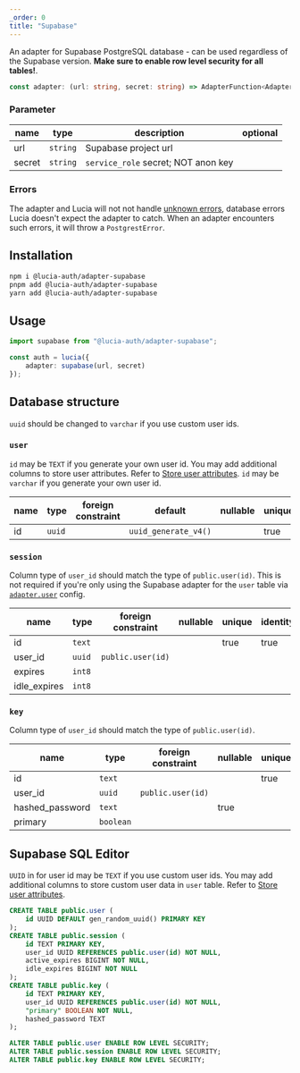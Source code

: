 ```yaml
---
_order: 0
title: "Supabase"
---
```


An adapter for Supabase PostgreSQL database - can be used regardless of the Supabase version. **Make sure to enable row level security for all tables!**.

```ts
const adapter: (url: string, secret: string) => AdapterFunction<Adapter>;
```

### Parameter

| name   | type     | description                         | optional |
| ------ | -------- | ----------------------------------- | -------- |
| url    | `string` | Supabase project url                |          |
| secret | `string` | `service_role` secret; NOT anon key |          |

### Errors

The adapter and Lucia will not not handle [unknown errors](/learn/basics/error-handling#known-errors), database errors Lucia doesn't expect the adapter to catch. When an adapter encounters such errors, it will throw a `PostgrestError`.

## Installation

```bash
npm i @lucia-auth/adapter-supabase
pnpm add @lucia-auth/adapter-supabase
yarn add @lucia-auth/adapter-supabase
```

## Usage

```ts
import supabase from "@lucia-auth/adapter-supabase";

const auth = lucia({
	adapter: supabase(url, secret)
});
```

## Database structure

`uuid` should be changed to `varchar` if you use custom user ids.

### `user`

`id` may be `TEXT` if you generate your own user id. You may add additional columns to store user attributes. Refer to [Store user attributes](/learn/basics/store-user-attributes). `id` may be `varchar` if you generate your own user id.

| name | type   | foreign constraint | default              | nullable | unique | identity |
| ---- | ------ | ------------------ | -------------------- | -------- | ------ | -------- |
| id   | `uuid` |                    | `uuid_generate_v4()` |          | true   | true     |

### `session`

Column type of `user_id` should match the type of `public.user(id)`. This is not required if you're only using the Supabase adapter for the `user` table via [`adapter.user`](/reference/configure/lucia-configurations#adapter) config.

| name         | type   | foreign constraint | nullable | unique | identity |
| ------------ | ------ | ------------------ | -------- | ------ | -------- |
| id           | `text` |                    |          | true   | true     |
| user_id      | `uuid` | `public.user(id)`  |          |        |          |
| expires      | `int8` |                    |          |        |          |
| idle_expires | `int8` |                    |          |        |          |

### `key`

Column type of `user_id` should match the type of `public.user(id)`.

| name            | type      | foreign constraint | nullable | unique | identity |
| --------------- | --------- | ------------------ | -------- | ------ | -------- |
| id              | `text`    |                    |          | true   | true     |
| user_id         | `uuid`    | `public.user(id)`  |          |        |          |
| hashed_password | `text`    |                    | true     |        |          |
| primary         | `boolean` |                    |          |        |          |

## Supabase SQL Editor

`UUID` in for user id may be `TEXT` if you use custom user ids.
You may add additional columns to store custom user data in `user` table. Refer to [Store user attributes](/learn/basics/store-user-attributes).

```sql
CREATE TABLE public.user (
    id UUID DEFAULT gen_random_uuid() PRIMARY KEY
);
CREATE TABLE public.session (
    id TEXT PRIMARY KEY,
    user_id UUID REFERENCES public.user(id) NOT NULL,
    active_expires BIGINT NOT NULL,
    idle_expires BIGINT NOT NULL
);
CREATE TABLE public.key (
    id TEXT PRIMARY KEY,
    user_id UUID REFERENCES public.user(id) NOT NULL,
    "primary" BOOLEAN NOT NULL,
    hashed_password TEXT
);

ALTER TABLE public.user ENABLE ROW LEVEL SECURITY;
ALTER TABLE public.session ENABLE ROW LEVEL SECURITY;
ALTER TABLE public.key ENABLE ROW LEVEL SECURITY;
```
